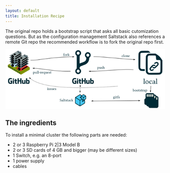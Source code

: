 ```yaml
---
layout: default
title: Installation Recipe
---
```


The original repo holds a bootstrap script that asks all basic cutomization questions. But as the configuration management Saltstack also references a remote Git repo the recommended workflow is to fork the original repo first.

![The installation workflow](./images/customization-workflow.png)

## The ingredients ##

To install a minimal cluster the following parts are needed:

- 2 or 3 Raspberry Pi 2|3 Model B
- 2 or 3 SD cards of 4 GB and bigger (may be different sizes)
- 1 Switch, e.g. an 8-port
- 1 power supply
- cables





